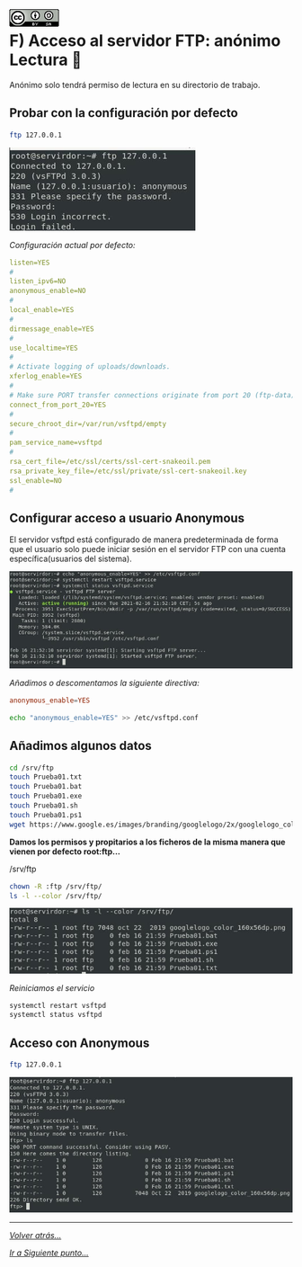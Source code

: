 <img src="../../imagenes/MI-LICENCIA88x31.png" style="float: left; margin-right: 10px;" />

# F) Acceso al servidor FTP: anónimo Lectura 📃

Anónimo solo tendrá permiso de lectura en su directorio de trabajo.

## Probar con la configuración por defecto


```bash
ftp 127.0.0.1
```

![usuarios](../../imagenes/noAnonymous.jpg)

*Configuración actual por defecto:*

```yml
listen=YES
#
listen_ipv6=NO
anonymous_enable=NO
#
local_enable=YES
#
dirmessage_enable=YES
#
use_localtime=YES
#
# Activate logging of uploads/downloads.
xferlog_enable=YES
#
# Make sure PORT transfer connections originate from port 20 (ftp-data).
connect_from_port_20=YES
#
secure_chroot_dir=/var/run/vsftpd/empty
#
pam_service_name=vsftpd
#
rsa_cert_file=/etc/ssl/certs/ssl-cert-snakeoil.pem
rsa_private_key_file=/etc/ssl/private/ssl-cert-snakeoil.key
ssl_enable=NO
#
```

## Configurar acceso a usuario Anonymous

El servidor vsftpd está configurado de manera predeterminada de forma que el usuario solo puede iniciar sesión en el servidor FTP con una cuenta específica(usuarios del sistema). 

![usuarios](../../imagenes/estadoServicioAnonymous.jpg)

*Añadimos o descomentamos la siguiente directiva:*

```conf
anonymous_enable=YES
```

```bash
echo "anonymous_enable=YES" >> /etc/vsftpd.conf
```

## Añadimos algunos datos


```bash
cd /srv/ftp
touch Prueba01.txt
touch Prueba01.bat
touch Prueba01.exe
touch Prueba01.sh
touch Prueba01.ps1
wget https://www.google.es/images/branding/googlelogo/2x/googlelogo_color_160x56dp.png
```

**Damos los permisos y propitarios a los ficheros de la misma manera que vienen por defecto root:ftp...**

/srv/ftp

```bash
chown -R :ftp /srv/ftp/
ls -l --color /srv/ftp/
```

![usuarios](../../imagenes/ficheros.jpg)

*Reiniciamos el servicio*

```bash
systemctl restart vsftpd
systemctl status vsftpd
```

## Acceso con Anonymous

```bash
ftp 127.0.0.1
```

![usuarios](../../imagenes/PruebaLecturaAnonymous.jpg)

________________________________________
*[Volver atrás...](../CasosPracticos.md)*

*[Ir a Siguiente punto...](./anonimoEscrituraLectura.md)*